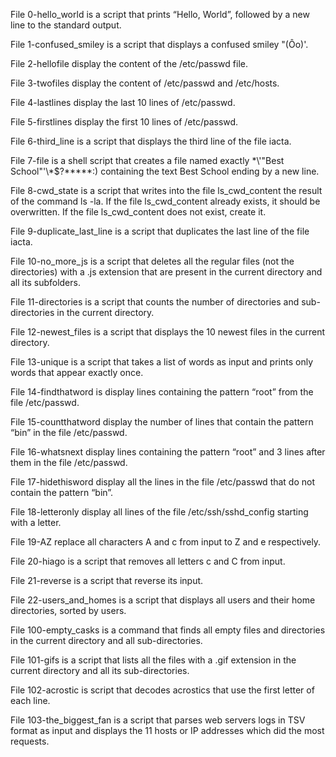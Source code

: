 File 0-hello_world is a script that prints “Hello, World”, followed by a new line to the standard output.

File 1-confused_smiley is  a script that displays a confused smiley "(Ôo)'.

File 2-hellofile display the content of the /etc/passwd file.

File 3-twofiles display the content of /etc/passwd and /etc/hosts.

File 4-lastlines display the last 10 lines of /etc/passwd.

File 5-firstlines display the first 10 lines of /etc/passwd.

File 6-third_line is a script that displays the third line of the file iacta.

File 7-file is a shell script that creates a file named exactly \*\\'"Best School"\'\\*$\?\*\*\*\*\*:) containing the text Best School ending by a new line.

File 8-cwd_state is a script that writes into the file ls_cwd_content the result of the command ls -la. If the file ls_cwd_content already exists, it should be overwritten. If the file ls_cwd_content does not exist, create it.

File 9-duplicate_last_line is a script that duplicates the last line of the file iacta.

File 10-no_more_js is a script that deletes all the regular files (not the directories) with a .js extension that are present in the current directory and all its subfolders.

File 11-directories is a script that counts the number of directories and sub-directories in the current directory.

File 12-newest_files is a script that displays the 10 newest files in the current directory.

File 13-unique is a script that takes a list of words as input and prints only words that appear exactly once.

File 14-findthatword is display lines containing the pattern “root” from the file /etc/passwd.

File 15-countthatword display the number of lines that contain the pattern “bin” in the file /etc/passwd.

File 16-whatsnext display lines containing the pattern “root” and 3 lines after them in the file /etc/passwd.

File 17-hidethisword display all the lines in the file /etc/passwd that do not contain the pattern “bin”.

File 18-letteronly display all lines of the file /etc/ssh/sshd_config starting with a letter.

File 19-AZ replace all characters A and c from input to Z and e respectively.

File 20-hiago is a script that removes all letters c and C from input.

File 21-reverse is  a script that reverse its input.

File 22-users_and_homes is a script that displays all users and their home directories, sorted by users.

File 100-empty_casks is a command that finds all empty files and directories in the current directory and all sub-directories.

File 101-gifs is a script that lists all the files with a .gif extension in the current directory and all its sub-directories.

File 102-acrostic is  script that decodes acrostics that use the first letter of each line.

File 103-the_biggest_fan is  a script that parses web servers logs in TSV format as input and displays the 11 hosts or IP addresses which did the most requests.


